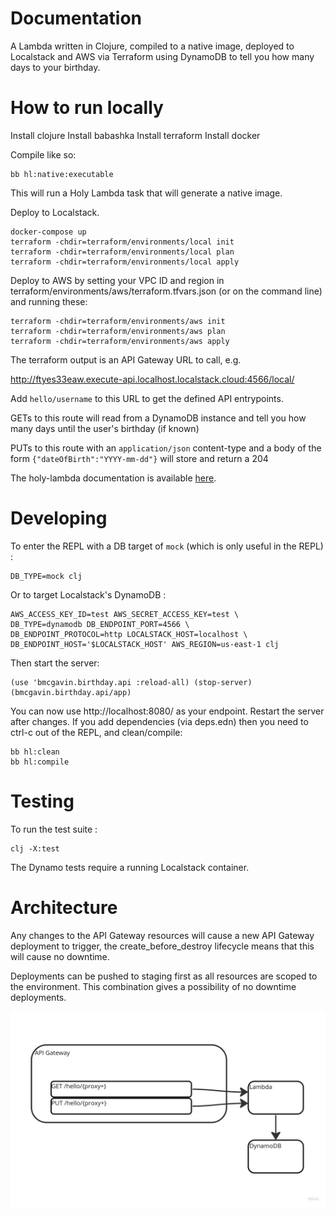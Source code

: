 # Documentation

A Lambda written in Clojure, compiled to a native image, deployed to Localstack and AWS via Terraform using DynamoDB to tell you how many days to your birthday.

# How to run locally

Install clojure
Install babashka
Install terraform
Install docker

Compile like so:

```
bb hl:native:executable
```

This will run a Holy Lambda task that will generate a native image.

Deploy to Localstack.

```
docker-compose up
terraform -chdir=terraform/environments/local init
terraform -chdir=terraform/environments/local plan
terraform -chdir=terraform/environments/local apply
```

Deploy to AWS by setting your VPC ID and region in terraform/environments/aws/terraform.tfvars.json (or on the command line) and running these:

```
terraform -chdir=terraform/environments/aws init
terraform -chdir=terraform/environments/aws plan
terraform -chdir=terraform/environments/aws apply
```

The terraform output is an API Gateway URL to call, e.g.

http://ftyes33eaw.execute-api.localhost.localstack.cloud:4566/local/

Add `hello/username` to this URL to get the defined API entrypoints.

GETs to this route will read from a DynamoDB instance and tell you how many days until the user's birthday (if known)

PUTs to this route with an `application/json` content-type and a body of the form `{"dateOfBirth":"YYYY-mm-dd"}` will store and return a 204

The holy-lambda documentation is available [here](https://fierycod.github.io/holy-lambda).

# Developing

To enter the REPL with a DB target of `mock` (which is only useful in the REPL) :

```
DB_TYPE=mock clj
```

Or to target Localstack's DynamoDB :

```
AWS_ACCESS_KEY_ID=test AWS_SECRET_ACCESS_KEY=test \
DB_TYPE=dynamodb DB_ENDPOINT_PORT=4566 \
DB_ENDPOINT_PROTOCOL=http LOCALSTACK_HOST=localhost \
DB_ENDPOINT_HOST='$LOCALSTACK_HOST' AWS_REGION=us-east-1 clj
```

Then start the server:

```
(use 'bmcgavin.birthday.api :reload-all) (stop-server) (bmcgavin.birthday.api/app)
```

You can now use http://localhost:8080/ as your endpoint. Restart the server after changes. If you add dependencies (via deps.edn) then you need to ctrl-c out of the REPL, and clean/compile:

```
bb hl:clean
bb hl:compile
```

# Testing

To run the test suite :

```
clj -X:test
```

The Dynamo tests require a running Localstack container.

# Architecture

Any changes to the API Gateway resources will cause a new API Gateway deployment to trigger, the create_before_destroy lifecycle means that this will cause no downtime.

Deployments can be pushed to staging first as all resources are scoped to the environment. This combination gives a possibility of no downtime deployments.

![Architecture diagram of the VPC containing an API Gateway with two endpoints that each trigger the same Lambda, which accesses DynamoDB](images/Technical%20Diagrams%20-%20VPC.jpg)
